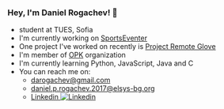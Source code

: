 ### Hey, I'm Daniel Rogachev! 👋
- student at TUES, Sofia
- I'm currently working on [SportsEventer](https://github.com/AntonioK180/SportsEventer)
- One project I've worked on recently is [Project Remote Glove](https://github.com/StoyanTinchev/Project_remote_glove)
- I'm member of [OPK](https://github.com/Avtobus76) organization
- I'm currently learning Python, JavaScript, Java and C
- You can reach me on:
  - darogachev@gmail.com
  - daniel.p.rogachev.2017@elsys-bg.org 
  - [Linkedin ![Linkedin](https://i.stack.imgur.com/gVE0j.png)](linkedin.com/in/daniel-rogachev/)

<!---
DaniRogachev/DaniRogachev is a ✨ special ✨ repository because its `README.md` (this file) appears on your GitHub profile.
You can click the Preview link to take a look at your changes.
--->
